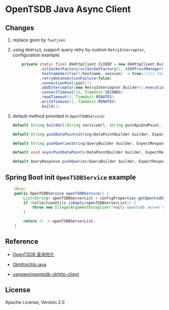 # OpenTSDB Java Async Client

## Changes

1. replace gson by `fastjson`

2. using `OkHttp3`, support query retry by custom `RetryInterceptor`, configuration example:

    ```java
        private static final OkHttpClient CLIENT = new OkHttpClient.Builder()
                .sslSocketFactory(sslSocketFactory(), x509TrustManager())//fix SSLHandshakeException
                .hostnameVerifier((hostname, session) -> true)//fix SSLPeerUnverifiedException
                .retryOnConnectionFailure(false)
                .connectionPool(pool())
                .addInterceptor(new RetryInterceptor.Builder().executionCount(3).retryInterval(1000).build())
                .connectTimeout(10, TimeUnit.SECONDS)
                .readTimeout(1, TimeUnit.MINUTES)
                .writeTimeout(1, TimeUnit.MINUTES)
                .build();
    ```

3. default method provided in `OpenTSDBService`:

    ```java
    default String buildUrl(String serviceUrl, String postApiEndPoint, ExpectResponse expectResponse)

    default String pushDataPointsString(DataPointBuilder builder, ExpectResponse expectResponse)

    default String pushQueriesString(QueryBuilder builder, ExpectResponse expectResponse)

    default void asyncPushDataPoints(DataPointBuilder builder, ExpectResponse expectResponse, Callback callback)

    default QueryResponse pushQueries(QueryBuilder builder, ExpectResponse expectResponse)
    ```

## Spring Boot init `OpenTSDBService` example

```java
    @Bean
    public OpenTSDBService openTSDBService() {
        List<String> openTSDBServerList = configProperties.getOpentsdbServer();
        if (CollectionUtils.isEmpty(openTSDBServerList)) {
            throw new IllegalArgumentException("empty opentsdb server url");
        }

        return () -> openTSDBServerList;
    }
```

## Reference

- [OpenTSDB 查询优化](https://codz.me/2019/11/20/opentsdb-query-optimization/)

- [OkHttpUtils.java](https://github.com/EwingTsai/spring-boot-faster/blob/master/common/src/main/java/ewing/common/utils/OkHttpUtils.java)

- [yangwn/opentsdb-okhttp-client](https://github.com/yangwn/opentsdb-okhttp-client)

## License

Apache License, Version 2.0
